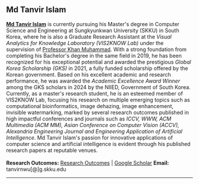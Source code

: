 ## Md Tanvir Islam
<b><a href="https://tanvirnwu.github.io/" target="_blank">Md Tanvir Islam</a></b> is currently pursuing his Master's degree in Computer Science and Engineering at Sungkyunkwan University (SKKU) in South Korea, where he is also a Graduate Research Assistant at the <i>Visual Analytics for Knowledge Laboratory (VIS2KNOW Lab)</i> under the supervision of <a href="https://scholar.google.co.kr/citations?user=k5oUZyQAAAAJ&hl=en" target="_blank">Professor Khan Muhammad</a>. With a strong foundation from completing his Bachelor's degree in the same field in 2019, he has been recognized for his exceptional potential and awarded the prestigious <i>Global Korea Scholarship (GKS)</i> in 2021, a fully funded scholarship offered by the Korean government. Based on his excellent academic and research performance, he was awarded the <i>Academic Excellence Award Winner</i> among the GKS scholars in 2024 by the NIIED, Government of South Korea. Currently, as a master's research student, he is an esteemed member of VIS2KNOW Lab, focusing his research on multiple emerging topics such as computational bioinformatics, image dehazing, image enhancement, invisible watermarking, marked by several research outcomes published in high impactful conferences and journals such as <i>ICCV, WWW, ACM Multimedia (ACM MM), Asian Conference on Computer Vision (ACCV), Alexandria Engineering Journal and Engineering Application of Artificial Intelligence</i>. Md Tanvir Islam's passion for innovative applications of computer science and artificial intelligence is evident through his published research papers at reputable venues.
<br><br>
<b>Research Outcomes:</b> [Research Outcomes](https://tanvirnwu.github.io/pages/publications) | [Google Scholar](https://scholar.google.com/citations?user=UvINe-sAAAAJ&hl=en) 
 <b>Email:</b> tanvirnwu[@]g.skku.edu

---

<!--
#### Springer & ACM
<ul>
  <li><a href="https://link.springer.com/chapter/10.1007/978-981-15-5148-2_48">An Empirical Study on Diabetes Mellitus Prediction Using Apriori Algorithm</a></li>
  <li><a href="https://link.springer.com/chapter/10.1007/978-981-15-3607-6_7">Diabetes Mellitus Risk Prediction Using Artificial Neural Network</a></li>
  <li><a href="https://dl.acm.org/doi/10.1145/3377049.3377130">A Machine Learning Approach to Identify the Correlation and Association among the Students' Educational Behavior</a></li>
</ul>

#### IEEE
<ul>
  <li><a href="https://ieeexplore.ieee.org/document/9225551">Diabetes Mellitus Prediction using Different Ensemble Machine Learning Approaches</a></li>
  <li><a href="https://ieeexplore.ieee.org/document/8944552">An empirical study to predict diabetes mellitus using K-means and hierarchical clustering techniques</a></li>
  <li><a href="https://ieeexplore.ieee.org/document/9225430">Typical and non-typical diabetes disease prediction using random forest algorithm</a></li>
  <li><a href="https://ieeexplore.ieee.org/document/9225662">Human behavior analysis using association rule mining techniques</a></li>
  <li><a href="https://dl.acm.org/doi/10.1145/3377049.3377130">A Machine Learning Approach to Identify the Correlation and Association among the Students' Educational Behavior</a></li>
  <li><a href="https://ieeexplore.ieee.org/document/8944499">Identification of Cyanide within Hollow Core Photonics Crystal Fiber</a></li>
</ul>

### See more on Tanvir's <a href="https://scholar.google.com/citations?user=UvINe-sAAAAJ&hl=en&authuser=1" style="color: #E54818;">Google Scholar profile.</a></br>
-->
